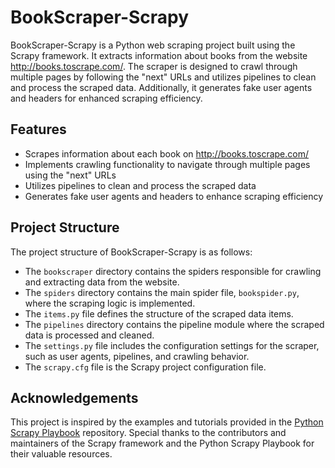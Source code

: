 # BookScraper-Scrapy

BookScraper-Scrapy is a Python web scraping project built using the Scrapy framework. It extracts information about books from the website http://books.toscrape.com/. The scraper is designed to crawl through multiple pages by following the "next" URLs and utilizes pipelines to clean and process the scraped data. Additionally, it generates fake user agents and headers for enhanced scraping efficiency.

## Features

- Scrapes information about each book on http://books.toscrape.com/
- Implements crawling functionality to navigate through multiple pages using the "next" URLs
- Utilizes pipelines to clean and process the scraped data
- Generates fake user agents and headers to enhance scraping efficiency


## Project Structure

The project structure of BookScraper-Scrapy is as follows:

- The `bookscraper` directory contains the spiders responsible for crawling and extracting data from the website.
- The `spiders` directory contains the main spider file, `bookspider.py`, where the scraping logic is implemented.
- The `items.py` file defines the structure of the scraped data items.
- The `pipelines` directory contains the pipeline module where the scraped data is processed and cleaned.
- The `settings.py` file includes the configuration settings for the scraper, such as user agents, pipelines, and crawling behavior.
- The `scrapy.cfg` file is the Scrapy project configuration file.


## Acknowledgements

This project is inspired by the examples and tutorials provided in the [Python Scrapy Playbook](https://github.com/python-scrapy/playbook) repository. Special thanks to the contributors and maintainers of the Scrapy framework and the Python Scrapy Playbook for their valuable resources.

